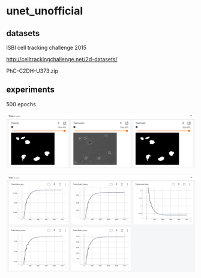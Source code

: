 # unet_unofficial

## datasets

ISBI cell tracking challenge 2015

http://celltrackingchallenge.net/2d-datasets/

PhC-C2DH-U373.zip

## experiments

500 epochs

![image](https://github.com/czbbzc/unet_unofficial/blob/main/readme_imgs/img1.png)

![image](https://github.com/czbbzc/unet_unofficial/blob/main/readme_imgs/img2.png)
